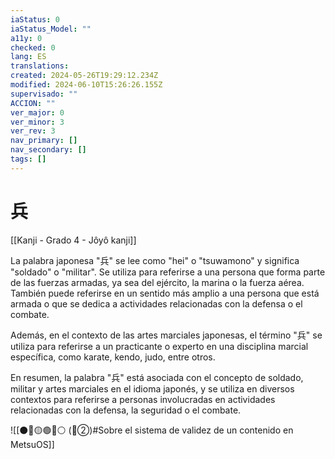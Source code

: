 ```yaml
---
iaStatus: 0
iaStatus_Model: ""
a11y: 0
checked: 0
lang: ES
translations: 
created: 2024-05-26T19:29:12.234Z
modified: 2024-06-10T15:26:26.155Z
supervisado: ""
ACCION: ""
ver_major: 0
ver_minor: 3
ver_rev: 3
nav_primary: []
nav_secondary: []
tags: []
---
```

# 兵

[[Kanji - Grado 4 - Jôyô kanji]]

La palabra japonesa "兵" se lee como "hei" o "tsuwamono" y significa "soldado" o "militar". Se utiliza para referirse a una persona que forma parte de las fuerzas armadas, ya sea del ejército, la marina o la fuerza aérea. También puede referirse en un sentido más amplio a una persona que está armada o que se dedica a actividades relacionadas con la defensa o el combate.

Además, en el contexto de las artes marciales japonesas, el término "兵" se utiliza para referirse a un practicante o experto en una disciplina marcial específica, como karate, kendo, judo, entre otros.

En resumen, la palabra "兵" está asociada con el concepto de soldado, militar y artes marciales en el idioma japonés, y se utiliza en diversos contextos para referirse a personas involucradas en actividades relacionadas con la defensa, la seguridad o el combate.


![[⚫🔴🟡🟢🔵⚪ (🔴②)#Sobre el sistema de validez de un contenido en MetsuOS]]